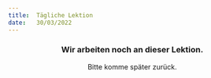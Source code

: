 ```yaml
---
title:  Tägliche Lektion
date:   30/03/2022
---
```


### <center>Wir arbeiten noch an dieser Lektion.</center>
<center>Bitte komme später zurück.</center>